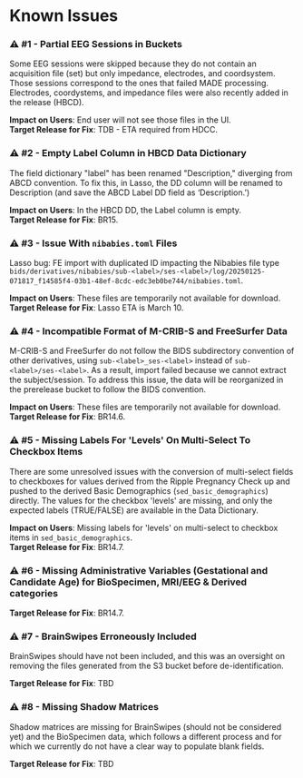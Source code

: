 # Known Issues

### ⚠️ #1 - Partial EEG Sessions in Buckets
Some EEG sessions were skipped because they do not contain an acquisition file (set) but only impedance, electrodes, and coordsystem. Those sessions correspond to the ones that failed MADE processing. Electrodes, coordystems, and impedance files were also recently added in the release (HBCD).

**Impact on Users**: End user will not see those files in the UI.          
**Target Release for Fix**: TDB - ETA required from HDCC.  

### ⚠️ #2 - Empty Label Column in HBCD Data Dictionary
The field dictionary "label" has been renamed "Description," diverging from ABCD convention. To fix this, in Lasso, the DD column will be renamed to Description (and save the ABCD Label DD field as ‘Description.’) 

**Impact on Users**: In the HBCD DD, the Label column is empty.         
**Target Release for Fix**: BR15. 

### ⚠️ #3 - Issue With `nibabies.toml` Files
Lasso bug: FE import with duplicated ID impacting the Nibabies file type `bids/derivatives/nibabies/sub-<label>/ses-<label>/log/20250125-071817_f14585f4-03b1-48ef-8cdc-edc3eb0be744/nibabies.toml`.

**Impact on Users**: These files are temporarily not available for download.        
**Target Release for Fix**: Lasso ETA is March 10.

### ⚠️ #4 - Incompatible Format of M-CRIB-S and FreeSurfer Data
M-CRIB-S and FreeSurfer do not follow the BIDS subdirectory convention of other derivatives, using `sub-<label>_ses-<label>` instead of `sub-<label>/ses-<label>`. As a result, import failed because we cannot extract the subject/session. To address this issue, the data will be reorganized in the prerelease bucket to follow the BIDS convention.  

**Impact on Users**: These files are temporarily not available for download.       
**Target Release for Fix**: BR14.6.

### ⚠️ #5 - Missing Labels For 'Levels' On Multi-Select To Checkbox Items
There are some unresolved issues with the conversion of multi-select fields to checkboxes for values derived from the Ripple Pregnancy Check up and pushed to the derived Basic Demographics (`sed_basic_demographics`) directly. The values for the checkbox 'levels' are missing, and only the expected labels (TRUE/FALSE) are available in the Data Dictionary.

**Impact on Users**: Missing labels for 'levels' on multi-select to checkbox items in `sed_basic_demographics`.       
**Target Release for Fix**: BR14.7.

### ⚠️ #6 -  Missing Administrative Variables (Gestational and Candidate Age) for BioSpecimen, MRI/EEG & Derived categories
**Target Release for Fix**: BR14.7.

### ⚠️ #7 - BrainSwipes Erroneously Included
BrainSwipes should have not been included, and this was an oversight on removing the files generated from the S3 bucket before de-identification.
     
**Target Release for Fix**: TBD

### ⚠️ #8 - Missing Shadow Matrices
Shadow matrices are missing for BrainSwipes (should not be considered yet) and the BioSpecimen data, which follows a different process and for which we currently do not have a clear way to populate blank fields.
   
**Target Release for Fix**: TBD








